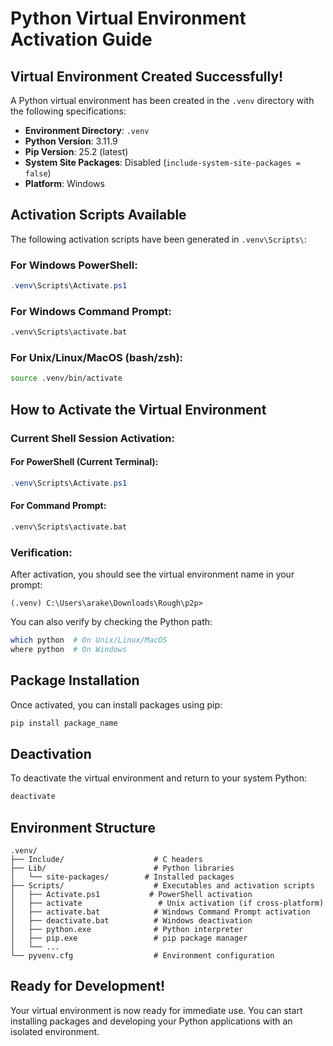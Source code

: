 # Python Virtual Environment Activation Guide

## Virtual Environment Created Successfully!

A Python virtual environment has been created in the `.venv` directory with the following specifications:

- **Environment Directory**: `.venv`
- **Python Version**: 3.11.9
- **Pip Version**: 25.2 (latest)
- **System Site Packages**: Disabled (`include-system-site-packages = false`)
- **Platform**: Windows

## Activation Scripts Available

The following activation scripts have been generated in `.venv\Scripts\`:

### For Windows PowerShell:
```powershell
.venv\Scripts\Activate.ps1
```

### For Windows Command Prompt:
```cmd
.venv\Scripts\activate.bat
```

### For Unix/Linux/MacOS (bash/zsh):
```bash
source .venv/bin/activate
```

## How to Activate the Virtual Environment

### Current Shell Session Activation:

#### For PowerShell (Current Terminal):
```powershell
.venv\Scripts\Activate.ps1
```

#### For Command Prompt:
```cmd
.venv\Scripts\activate.bat
```

### Verification:
After activation, you should see the virtual environment name in your prompt:
```
(.venv) C:\Users\arake\Downloads\Rough\p2p>
```

You can also verify by checking the Python path:
```bash
which python  # On Unix/Linux/MacOS
where python  # On Windows
```

## Package Installation

Once activated, you can install packages using pip:
```bash
pip install package_name
```

## Deactivation

To deactivate the virtual environment and return to your system Python:
```bash
deactivate
```

## Environment Structure

```
.venv/
├── Include/                    # C headers
├── Lib/                        # Python libraries
│   └── site-packages/        # Installed packages
├── Scripts/                    # Executables and activation scripts
│   ├── Activate.ps1           # PowerShell activation
│   ├── activate                 # Unix activation (if cross-platform)
│   ├── activate.bat            # Windows Command Prompt activation
│   ├── deactivate.bat          # Windows deactivation
│   ├── python.exe              # Python interpreter
│   ├── pip.exe                 # pip package manager
│   └── ...
└── pyvenv.cfg                  # Environment configuration
```

## Ready for Development!

Your virtual environment is now ready for immediate use. You can start installing packages and developing your Python applications with an isolated environment.